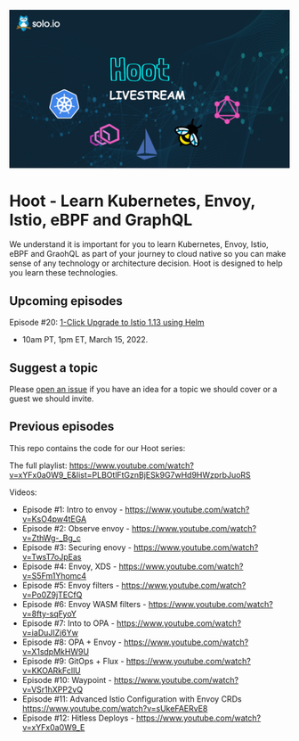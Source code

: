 ![Hoot Image](images/hoot-background.png)
# Hoot - Learn Kubernetes, Envoy, Istio, eBPF and GraphQL
We understand it is important for you to learn Kubernetes, Envoy, Istio, eBPF and GraohQL as part of your journey to cloud native so you can make sense of any technology or architecture decision. Hoot is designed to help you learn these technologies.
## Upcoming episodes

Episode #20: [1-Click Upgrade to Istio 1.13 using Helm](https://www.youtube.com/watch?v=Q3G5TEmXq7o)
- 10am PT, 1pm ET, March 15, 2022.

## Suggest a topic
Please [open an issue](https://github.com/solo-io/hoot/issues) if you have an idea for a topic we should cover or a guest we should invite.
## Previous episodes
This repo contains the code for our Hoot series:

The full playlist:
https://www.youtube.com/watch?v=xYFx0a0W9_E&list=PLBOtlFtGznBjESk9G7wHd9HWzprbJuoRS

Videos:
- Episode #1: Intro to envoy - https://www.youtube.com/watch?v=KsO4pw4tEGA
- Episode #2: Observe envoy - https://www.youtube.com/watch?v=ZthWg-_Bg_c
- Episode #3: Securing enovy - https://www.youtube.com/watch?v=TwsT7oJpEas
- Episode #4: Envoy, XDS - https://www.youtube.com/watch?v=S5Fm1Yhomc4
- Episode #5: Envoy filters - https://www.youtube.com/watch?v=Po0Z9jTECfQ
- Episode #6: Envoy WASM filters - https://www.youtube.com/watch?v=8fty-sqFyoY
- Episode #7: Into to OPA - https://www.youtube.com/watch?v=iaDuJIZj6Yw
- Episode #8: OPA + Envoy - https://www.youtube.com/watch?v=X1sdpMkHW9U
- Episode #9: GitOps + Flux - https://www.youtube.com/watch?v=KKOARkFcllU
- Episode #10: Waypoint - https://www.youtube.com/watch?v=VSr1hXPP2vQ
- Episode #11: Advanced Istio Configuration with Envoy CRDs https://www.youtube.com/watch?v=sUkeFAERvE8
- Episode #12: Hitless Deploys - https://www.youtube.com/watch?v=xYFx0a0W9_E
